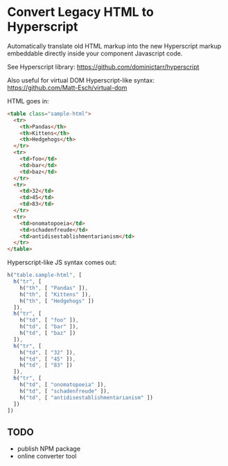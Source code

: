 # Convert Legacy HTML to Hyperscript

Automatically translate old HTML markup into the new Hyperscript markup embeddable directly inside your component Javascript code.

See Hyperscript library: https://github.com/dominictarr/hyperscript

Also useful for virtual DOM Hyperscript-like syntax: https://github.com/Matt-Esch/virtual-dom

HTML goes in:

```html
<table class="sample-html">
  <tr>
    <th>Pandas</th>
    <th>Kittens</th>
    <th>Hedgehogs</th>
  </tr>
  <tr>
    <td>foo</td>
    <td>bar</td>
    <td>baz</td>
  </tr>
  <tr>
    <td>32</td>
    <td>45</td>
    <td>83</td>
  </tr>
  <tr>
    <td>onomatopoeia</td>
    <td>schadenfreude</td>
    <td>antidisestablishmentarianism</td>
  </tr>
</table>
```

Hyperscript-like JS syntax comes out:

```js
h("table.sample-html", [
  h("tr", [
    h("th", [ "Pandas" ]),
    h("th", [ "Kittens" ]),
    h("th", [ "Hedgehogs" ])
  ]),
  h("tr", [
    h("td", [ "foo" ]),
    h("td", [ "bar" ]),
    h("td", [ "baz" ])
  ]),
  h("tr", [
    h("td", [ "32" ]),
    h("td", [ "45" ]),
    h("td", [ "83" ])
  ]),
  h("tr", [
    h("td", [ "onomatopoeia" ]),
    h("td", [ "schadenfreude" ]),
    h("td", [ "antidisestablishmentarianism" ])
  ])
])
```

## TODO

- publish NPM package
- online converter tool

